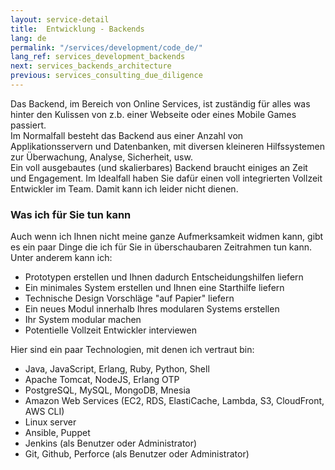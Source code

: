 ```yaml
---
layout: service-detail
title:  Entwicklung - Backends
lang: de
permalink: "/services/development/code_de/"
lang_ref: services_development_backends
next: services_backends_architecture
previous: services_consulting_due_diligence
---
```


Das Backend, im Bereich von Online Services, ist zuständig für alles was hinter den Kulissen von z.b. einer Webseite oder eines Mobile Games passiert.  
Im Normalfall besteht das Backend aus einer Anzahl von Applikationsservern und Datenbanken, mit diversen kleineren Hilfssystemen zur Überwachung, Analyse, Sicherheit, usw.  
Ein voll ausgebautes (und skalierbares) Backend braucht einiges an Zeit und Engagement. Im Idealfall haben Sie dafür einen voll integrierten Vollzeit Entwickler im Team. Damit kann ich leider nicht dienen.

### Was ich für Sie tun kann
Auch wenn ich Ihnen nicht meine ganze Aufmerksamkeit widmen kann, gibt es ein paar Dinge die ich für Sie in überschaubaren Zeitrahmen tun kann. Unter anderem kann ich:
- Prototypen erstellen und Ihnen dadurch Entscheidungshilfen liefern
- Ein minimales System erstellen und Ihnen eine Starthilfe liefern
- Technische Design Vorschläge "auf Papier" liefern
- Ein neues Modul innerhalb Ihres modularen Systems erstellen
- Ihr System modular machen
- Potentielle Vollzeit Entwickler interviewen

Hier sind ein paar Technologien, mit denen ich vertraut bin:
- Java, JavaScript, Erlang, Ruby, Python, Shell
- Apache Tomcat, NodeJS, Erlang OTP
- PostgreSQL, MySQL, MongoDB, Mnesia
- Amazon Web Services (EC2, RDS, ElastiCache, Lambda, S3, CloudFront, AWS CLI)
- Linux server
- Ansible, Puppet
- Jenkins (als Benutzer oder Administrator)
- Git, Github, Perforce (als Benutzer oder Administrator)
